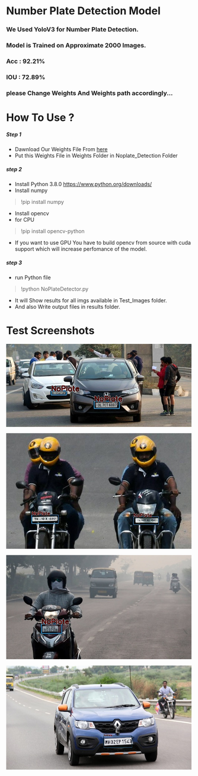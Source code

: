 # Number Plate Detection Model
### We Used YoloV3 for Number Plate Detection.
### Model is Trained on Approximate 2000 Images.
### Acc : 92.21%
### IOU : 72.89%

### please Change Weights And Weights path accordingly...

# How To Use ?
##### Step 1 
* Dawnload Our Weights File From [here](https://drive.google.com/file/d/1WNTDGM_KNtGj5SNAcDJ6-hfmxlJB1UAf/view?usp=sharing)
* Put this Weights File in Weights Folder in Noplate_Detection Folder

##### step 2
* Install Python 3.8.0
https://www.python.org/downloads/
* Install numpy
> !pip install numpy
* Install opencv
* for CPU
> !pip install opencv-python

* If you want to use GPU You have to build opencv from source with cuda support which will increase perfomance of the model.

##### step 3
* run Python file 
> !python NoPlateDetector.py

* It will Show results for all imgs available in Test_Images folder.
* And also Write output files in results folder.

# Test Screenshots
![Screen Shot 1](https://github.com/manan-d8/CB31_CyberKnights/blob/master/Noplate_Detection/Results/NoPlateRes7.jpg)

![Screen Shot 1](https://github.com/manan-d8/CB31_CyberKnights/blob/master/Noplate_Detection/Results/NoPlateRes9.jpg)

![Screen Shot 1](https://github.com/manan-d8/CB31_CyberKnights/blob/master/Noplate_Detection/Results/NoPlateRes8.jpg)

![Screen Shot 1](https://github.com/manan-d8/CB31_CyberKnights/blob/master/Noplate_Detection/Results/NoPlateRes6.jpg)


